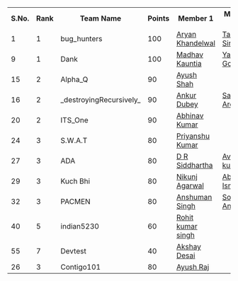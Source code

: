 <table>
  <tr>
  <th>S.No.</th><th>Rank</th><th>Team Name</th><th>Points</th><th>Member 1</th><th>Member 2</th><th>Member 3</th>
  </tr>
    <tr>
  <td>1</td><td>1</td><td>bug_hunters</td><td>100</td><td><a href="https://github.com/aryan2906">Aryan Khandelwal</a></td><td><a href="https://github.com/alokratn62">Tanmay Sinha</a></td><td><a href="https://github.com/IshaanG">Ishaan Gupta</a></td>
  </tr>
  <tr>
    <td>9</td><td>1</td><td>Dank</td><td>100</td><td><a href = "https://github.com/madhavkauntia">Madhav Kauntia</a></td><td><a href="https://github.com/ygyash">Yash Goyal</a></td><td><a href="https://github.com/skbro">Sanskar Agarwal</a></td>
  </tr>
  <tr>
    <td>15</td><td>2</td><td>Alpha_Q</td><td>90</td><td><a href = "https://github.com/shahayush457">Ayush Shah</a></td><td></td><td></td>
  </tr>
  <tr>
    <td>16</td><td>2</td><td>_destroyingRecursively_</td><td>90</td><td><a href = "https://github.com/ankurdubey521">Ankur Dubey</a></td><td><a href = "https://github.com/saksham20189575">Saksham Arora</a></td><td></td>
  </tr>
  <tr>
  <td>20</td><td>2</td><td>ITS_One</td><td>90</td><td><a href = "https://github.com/Abhinav-grd">Abhinav Kumar</a></td><td></td><td></td>
  </tr>
   <tr>
  <td>24</td><td>3</td><td>S.W.A.T</td><td>80</td><td><a href = "https://github.com/priyanshucode">Priyanshu Kumar</a></td><td></td><td></td>
  </tr>
  <tr>
  <td>27</td><td>3</td><td>ADA</td><td>80</td><td><a href="https://github.com/drs-11">D R Siddhartha</a></td><td><a href="https://github.com/a-coder-hack">Avinish kumar</a></td><td></td>
  </tr>
  <tr>
    <td>29</td><td>3</td><td>Kuch Bhi</td><td>80</td><td><a href = "https://github.com/nikunjagarwal321">Nikunj Agarwal</a></td><td><a href = "https://github.com/abbas5253">Abbas Ismail</td><td></td>
  </tr>
  <tr>
    <td>32</td><td>3</td><td>PACMEN</td><td>80</td><td><a href = "https://github.com/anshuman10398">Anshuman Singh</a></td><td><a href = "https://github.com/sohamantrolikar">Soham Antrolikar</a></td><td><a href = "https://github.com/chay2199">Chaitanya Tyagi</a></td>
  </tr>
  <tr>
  <td>40</td><td>5</td><td>indian5230</td><td>60</td><td><a href="https://github.com/Rohit-5230">Rohit kumar singh</a></td><td></td><td></td>
  </tr>
  <tr>
  <td>55</td><td>7</td><td>Devtest</td><td>40</td><td><a href="https://github.com/akshaydesai26">Akshay Desai</a></td><td></td><td></td>
  </tr>
  <tr>
  <td>26</td><td>3</td><td>Contigo101</td><td>80</td><td><a href="https://github.com/rajayush012">Ayush Raj</a></td><td></td><td></td>
  </tr>
</table>


